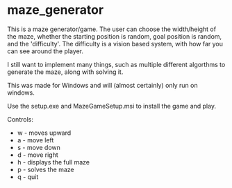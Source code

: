 # maze_generator
This is a maze generator/game. The user can choose the width/height of the maze, whether the starting position is random, goal position is random, and the 'difficulty'. The difficulty is a vision based system, with how far you can see around the player.

I still want to implement many things, such as multiple different algorthms to generate the maze, along with solving it.

This was made for Windows and will (almost certainly) only run on windows. 

Use the setup.exe and MazeGameSetup.msi to install the game and play.

Controls:
- w - moves upward
- a - move left
- s - move down
- d - move right
- h - displays the full maze
- p - solves the maze
- q - quit
